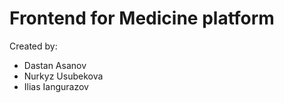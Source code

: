 <h1>Frontend for Medicine platform</h1>

Created by:
<ul>
  <li>Dastan Asanov</li>
  <li>Nurkyz Usubekova</li>
  <li>Ilias Iangurazov</li>
</ul>
